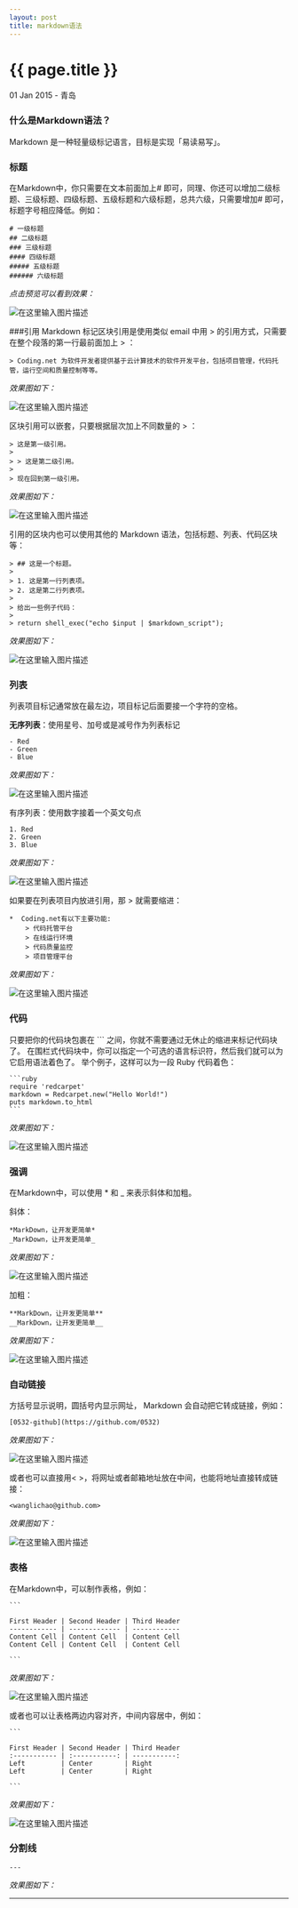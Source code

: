 ```yaml
---
layout: post
title: markdown语法
---
```


{{ page.title }}
================

<p class="meta">01 Jan 2015 - 青岛</p>


### 什么是Markdown语法？
Markdown 是一种轻量级标记语言，目标是实现「易读易写」。


### 标题
在Markdown中，你只需要在文本前面加上# 即可，同理、你还可以增加二级标题、三级标题、四级标题、五级标题和六级标题，总共六级，只需要增加# 即可，标题字号相应降低。例如：

    # 一级标题
    ## 二级标题
    ### 三级标题
    #### 四级标题
    ##### 五级标题
    ###### 六级标题

*点击预览可以看到效果：*

![在这里输入图片描述][1]

###引用
Markdown 标记区块引用是使用类似 email 中用 > 的引用方式，只需要在整个段落的第一行最前面加上 > ：

    > Coding.net 为软件开发者提供基于云计算技术的软件开发平台，包括项目管理，代码托管，运行空间和质量控制等等。

*效果图如下：*

![在这里输入图片描述][2]

区块引用可以嵌套，只要根据层次加上不同数量的 > ：

    > 这是第一级引用。
    >
    > > 这是第二级引用。
    >
    > 现在回到第一级引用。

*效果图如下：*

![在这里输入图片描述][3]

引用的区块内也可以使用其他的 Markdown 语法，包括标题、列表、代码区块等：

    > ## 这是一个标题。
    >
    > 1. 这是第一行列表项。
    > 2. 这是第二行列表项。
    >
    > 给出一些例子代码：
    >
    > return shell_exec("echo $input | $markdown_script");

*效果图如下：*

![在这里输入图片描述][4]


### 列表
列表项目标记通常放在最左边，项目标记后面要接一个字符的空格。

**无序列表**：使用星号、加号或是减号作为列表标记

    - Red
    - Green
    - Blue

*效果图如下：*

![在这里输入图片描述][5]


有序列表：使用数字接着一个英文句点

    1. Red
    2. Green
    3. Blue


*效果图如下：*

![在这里输入图片描述][6]

如果要在列表项目内放进引用，那 > 就需要缩进：

    *  Coding.net有以下主要功能:
        > 代码托管平台
        > 在线运行环境
        > 代码质量监控
        > 项目管理平台

*效果图如下：*

![在这里输入图片描述][7]


### 代码

只要把你的代码块包裹在 ``` 之间，你就不需要通过无休止的缩进来标记代码块了。
在围栏式代码块中，你可以指定一个可选的语言标识符，然后我们就可以为它启用语法着色了。
举个例子，这样可以为一段 Ruby 代码着色：

    ```ruby
    require 'redcarpet'
    markdown = Redcarpet.new("Hello World!")
    puts markdown.to_html
    ```

*效果图如下：*

![在这里输入图片描述][8]


### 强调

在Markdown中，可以使用 * 和 _ 来表示斜体和加粗。

斜体：

    *MarkDown，让开发更简单*
    _MarkDown，让开发更简单_

*效果图如下：*

![在这里输入图片描述][9]

加粗：

    **MarkDown，让开发更简单**
    __MarkDown，让开发更简单__

*效果图如下：*

![在这里输入图片描述][10]



### 自动链接
方括号显示说明，圆括号内显示网址， Markdown 会自动把它转成链接，例如：

    [0532-github](https://github.com/0532)

*效果图如下：*

![在这里输入图片描述][11]

或者也可以直接用< >，将网址或者邮箱地址放在中间，也能将地址直接转成链接：

    <wanglichao@github.com>

*效果图如下：*

![在这里输入图片描述][12]



### 表格
在Markdown中，可以制作表格，例如：

    ```

    First Header | Second Header | Third Header
    ------------ | ------------- | ------------
    Content Cell | Content Cell  | Content Cell
    Content Cell | Content Cell  | Content Cell

    ```

*效果图如下：*

![在这里输入图片描述][13]

或者也可以让表格两边内容对齐，中间内容居中，例如：

    ```

    First Header | Second Header | Third Header
    :----------- | :-----------: | -----------:
    Left         | Center        | Right
    Left         | Center        | Right

    ```

*效果图如下：*

![在这里输入图片描述][14]

  [1]: /pic/2015/1.png
  [2]: /pic/2015/2.png
  [3]: /pic/2015/3.png
  [4]: /pic/2015/4.png
  [5]: /pic/2015/5.png
  [6]: /pic/2015/6.png
  [7]: /pic/2015/7.png
  [8]: /pic/2015/8.png
  [9]: /pic/2015/9.png
  [10]: /pic/2015/10.png
  [11]: /pic/2015/11.png
  [12]: /pic/2015/12.png
  [13]: /pic/2015/13.png
  [14]: /pic/2015/14.png

### 分割线

```
---
```

*效果图如下：*

---
